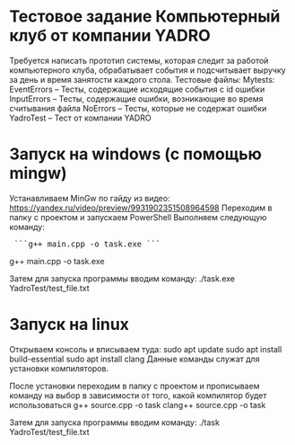 # Тестовое задание Компьютерный клуб от компании YADRO
Требуется написать прототип системы, которая следит за работой компьютерного клуба, обрабатывает события и подсчитывает выручку за день и время занятости каждого стола.
Тестовые файлы:
Mytests:
	EventErrors – Тесты, содержащие исходящие события с id ошибки
	InputErrors – Тесты, содержащие ошибки, возникающие во время считывания файла
	NoErrors – Тесты, которые не содержат ошибки
YadroTest – Тест от компании YADRO

# Запуск на windows (с помощью mingw)
Устанавливаем MinGw по гайду из видео: https://yandex.ru/video/preview/9931902351508964598
Переходим в папку с проектом и запускаем PowerShell
Выполняем следующую команду:
<pre> ```g++ main.cpp -o task.exe ``` </pre>g++ main.cpp -o task.exe

Затем для запуска программы вводим команду: 
./task.exe YadroTest/test_file.txt

# Запуск на linux 
Открываем консоль и вписываем туда:
sudo apt update
sudo apt install build-essential 
sudo apt install clang
Данные команды служат для установки компиляторов.

После установки переходим в папку с проектом и прописываем команду на выбор в зависимости от того, какой компилятор будет использоваться
g++ source.cpp -o task
clang++ source.cpp -o task

Затем для запуска программы вводим команду:
./task YadroTest/test_file.txt
